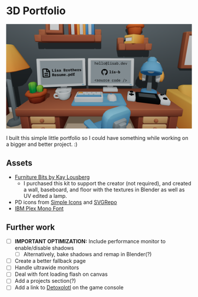 # 3D Portfolio

![Screenshot of the website](public/screenshot.png)

I built this simple little portfolio so I could have something while working on a bigger and better project. :)

## Assets

- [Furniture Bits by Kay Lousberg](https://kaylousberg.itch.io/furniture-bits)
  - I purchased this kit to support the creator (not required), and created a wall, baseboard, and floor with the textures in Blender as well as UV edited a lamp.
- PD icons from [Simple Icons](https://simpleicons.org/) and [SVGRepo](https://www.svgrepo.com/)
- [IBM Plex Mono Font](https://fonts.google.com/specimen/IBM+Plex+Mono) 

## Further work
- [ ] __IMPORTANT OPTIMIZATION:__ Include performance monitor to enable/disable shadows
  - [ ] Alternatively, bake shadows and remap in Blender(?)
- [ ] Create a better fallback page
- [ ] Handle ultrawide monitors
- [ ] Deal with font loading flash on canvas
- [ ] Add a projects section(?)
- [ ] Add a link to [Detoxolotl](https://github.com/Detoxolotl/Detoxolotl) on the game console
